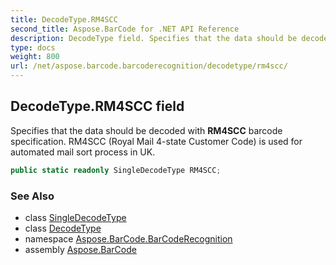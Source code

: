 ```yaml
---
title: DecodeType.RM4SCC
second_title: Aspose.BarCode for .NET API Reference
description: DecodeType field. Specifies that the data should be decoded with RM4SCC barcode specification. RM4SCC Royal Mail 4state Customer Code is used for automated mail sort process in UK
type: docs
weight: 800
url: /net/aspose.barcode.barcoderecognition/decodetype/rm4scc/
---
```

## DecodeType.RM4SCC field

Specifies that the data should be decoded with **RM4SCC** barcode specification. RM4SCC (Royal Mail 4-state Customer Code) is used for automated mail sort process in UK.

```csharp
public static readonly SingleDecodeType RM4SCC;
```

### See Also

* class [SingleDecodeType](../../singledecodetype/)
* class [DecodeType](../)
* namespace [Aspose.BarCode.BarCodeRecognition](../../../aspose.barcode.barcoderecognition/)
* assembly [Aspose.BarCode](../../../)


